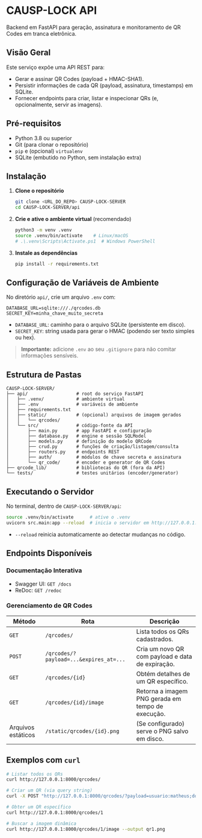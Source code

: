 # CAUSP-LOCK API

Backend em FastAPI para geração, assinatura e monitoramento de QR Codes em tranca eletrônica.

## Visão Geral

Este serviço expõe uma API REST para:

* Gerar e assinar QR Codes (payload + HMAC-SHA1).
* Persistir informações de cada QR (payload, assinatura, timestamps) em SQLite.
* Fornecer endpoints para criar, listar e inspecionar QRs (e, opcionalmente, servir as imagens).

## Pré-requisitos

* Python 3.8 ou superior
* Git (para clonar o repositório)
* `pip` e (opcional) `virtualenv`
* SQLite (embutido no Python, sem instalação extra)

## Instalação

1. **Clone o repositório**

   ```bash
   git clone <URL_DO_REPO> CAUSP-LOCK-SERVER
   cd CAUSP-LOCK-SERVER/api
   ```

2. **Crie e ative o ambiente virtual** (recomendado)

   ```bash
   python3 -m venv .venv
   source .venv/bin/activate    # Linux/macOS
   # .\.venv\Scripts\Activate.ps1  # Windows PowerShell
   ```

3. **Instale as dependências**

   ```bash
   pip install -r requirements.txt
   ```

## Configuração de Variáveis de Ambiente

No diretório `api/`, crie um arquivo `.env` com:

```dotenv
DATABASE_URL=sqlite:///./qrcodes.db
SECRET_KEY=minha_chave_muito_secreta
```

* `DATABASE_URL`: caminho para o arquivo SQLite (persistente em disco).
* `SECRET_KEY`: string usada para gerar o HMAC (podendo ser texto simples ou hex).

> **Importante:** adicione `.env` ao seu `.gitignore` para não comitar informações sensíveis.

## Estrutura de Pastas

```
CAUSP-LOCK-SERVER/
├── api/                  # root do serviço FastAPI
│   ├── .venv/            # ambiente virtual
│   ├── .env              # variáveis de ambiente
│   ├── requirements.txt
│   ├── static/           # (opcional) arquivos de imagem gerados
│   │   └── qrcodes/
│   └── src/              # código-fonte da API
│       ├── main.py       # app FastAPI e configuração
│       ├── database.py   # engine e sessão SQLModel
│       ├── models.py     # definição do modelo QRCode
│       ├── crud.py       # funções de criação/listagem/consulta
│       ├── routers.py    # endpoints REST
│       ├── auth/         # módulos de chave secreta e assinatura
│       └── qr_code/      # encoder e generator de QR Codes
├── qrcode_lib/           # bibliotecas do QR (fora da API)
└── tests/                # testes unitários (encoder/generator)
```

## Executando o Servidor

No terminal, dentro de `CAUSP-LOCK-SERVER/api`:

```bash
source .venv/bin/activate      # ative o .venv
uvicorn src.main:app --reload  # inicia o servidor em http://127.0.0.1:8000
```

* `--reload` reinicia automaticamente ao detectar mudanças no código.

## Endpoints Disponíveis

### Documentação Interativa

* Swagger UI:  `GET /docs`
* ReDoc:        `GET /redoc`

### Gerenciamento de QR Codes

| Método             | Rota                                   | Descrição                                         |
| ------------------ | -------------------------------------- | ------------------------------------------------- |
| `GET`              | `/qrcodes/`                            | Lista todos os QRs cadastrados.                   |
| `POST`             | `/qrcodes/?payload=...&expires_at=...` | Cria um novo QR com payload e data de expiração.  |
| `GET`              | `/qrcodes/{id}`                        | Obtém detalhes de um QR específico.               |
| `GET`              | `/qrcodes/{id}/image`                  | Retorna a imagem PNG gerada em tempo de execução. |
| Arquivos estáticos | `/static/qrcodes/{id}.png`             | (Se configurado) serve o PNG salvo em disco.      |

## Exemplos com `curl`

```bash
# Listar todos os QRs
curl http://127.0.0.1:8000/qrcodes/

# Criar um QR (via query string)
curl -X POST "http://127.0.0.1:8000/qrcodes/?payload=usuario:matheus;door:mamadeira&expires_at=2025-08-05T12:00:00"

# Obter um QR específico
curl http://127.0.0.1:8000/qrcodes/1

# Buscar a imagem dinâmica
curl http://127.0.0.1:8000/qrcodes/1/image --output qr1.png
```

